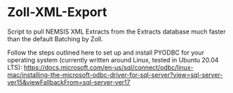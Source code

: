 # Zoll-XML-Export
Script to pull NEMSIS XML Extracts from the Extracts database much faster than the default Batching by Zoll.

Follow the steps outlined here to set up and install PYODBC for your operating system (currently written around Linux, tested in Ubuntu 20.04 LTS):
https://docs.microsoft.com/en-us/sql/connect/odbc/linux-mac/installing-the-microsoft-odbc-driver-for-sql-server?view=sql-server-ver15&viewFallbackFrom=sql-server-ver17
